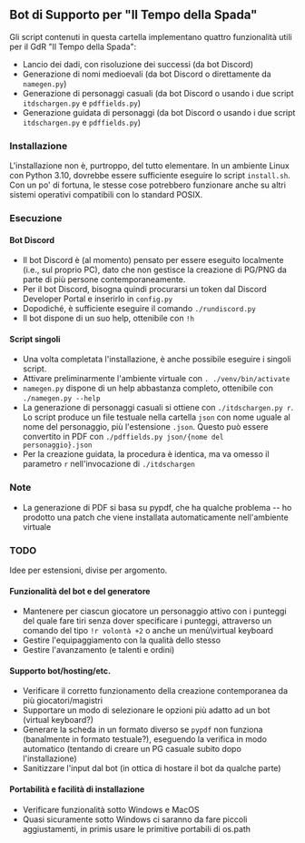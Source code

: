 ## Bot di Supporto per "Il Tempo della Spada"

Gli script contenuti in questa cartella implementano quattro funzionalità utili per il GdR "Il Tempo della Spada":
 - Lancio dei dadi, con risoluzione dei successi (da bot Discord)
 - Generazione di nomi medioevali (da bot Discord o direttamente da `namegen.py`)
 - Generazione di personaggi casuali (da bot Discord o usando i due script `itdschargen.py` e `pdffields.py`)
 - Generazione guidata di personaggi (da bot Discord o usando i due script `itdschargen.py` e `pdffields.py`)

### Installazione
L'installazione non è, purtroppo, del tutto elementare.
In un ambiente Linux con Python 3.10, dovrebbe essere sufficiente eseguire lo script `install.sh`.
Con un po' di fortuna, le stesse cose potrebbero funzionare anche su altri sistemi operativi compatibili con lo standard POSIX.

### Esecuzione

#### Bot Discord
 - Il bot Discord è (al momento) pensato per essere eseguito localmente (i.e., sul proprio PC), dato che non gestisce la creazione di PG/PNG da parte di più persone contemporaneamente.
 - Per il bot Discord, bisogna quindi procurarsi un token dal Discord Developer Portal e inserirlo in `config.py`
 - Dopodiché, è sufficiente eseguire il comando `./rundiscord.py`
 - Il bot dispone di un suo help, ottenibile con `!h`

#### Script singoli
 - Una volta completata l'installazione, è anche possibile eseguire i singoli script.
 - Attivare preliminarmente l'ambiente virtuale con `. ./venv/bin/activate`
 - `namegen.py` dispone di un help abbastanza completo, ottenibile con `./namegen.py --help`
 - La generazione di personaggi casuali si ottiene con `./itdschargen.py r`. Lo script produce un file testuale nella cartella `json` con nome uguale al nome del personaggio, più l'estensione `.json`. Questo può essere convertito in PDF con `./pdffields.py json/{nome del personaggio}.json`
 - Per la creazione guidata, la procedura è identica, ma va omesso il parametro `r` nell'invocazione di `./itdschargen`
 
### Note
 - La generazione di PDF si basa su pypdf, che ha qualche problema -- ho prodotto una patch che viene installata automaticamente nell'ambiente virtuale
 
### TODO
Idee per estensioni, divise per argomento.

#### Funzionalità del bot e del generatore
 - Mantenere per ciascun giocatore un personaggio attivo con i punteggi del quale fare tiri senza dover specificare i punteggi, attraverso un comando del tipo `!r volontà +2` o anche un menù\virtual keyboard
 - Gestire l'equipaggiamento con la qualità dello stesso
 - Gestire l'avanzamento (e talenti e ordini)

#### Supporto bot/hosting/etc.
 - Verificare il corretto funzionamento della creazione contemporanea da più giocatori/magistri
 - Supportare un modo di selezionare le opzioni più adatto ad un bot (virtual keyboard?)
 - Generare la scheda in un formato diverso se `pypdf` non funziona (banalmente in formato testuale?), eseguendo la verifica in modo automatico (tentando di creare un PG casuale subito dopo l'installazione)
 - Sanitizzare l'input dal bot (in ottica di hostare il bot da qualche parte)

#### Portabilità e facilità di installazione
 - Verificare funzionalità sotto Windows e MacOS
 - Quasi sicuramente sotto Windows ci saranno da fare piccoli aggiustamenti, in primis usare le primitive portabili di os.path
